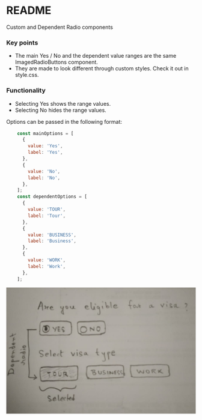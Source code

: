 # README #

Custom and Dependent Radio components

### Key points ###

* The main Yes / No and the dependent value ranges are the same ImagedRadioButtons component.
* They are made to look different through custom styles. Check it out in style.css.

### Functionality ###

* Selecting Yes shows the range values.
* Selecting No hides the range values.

Options can be passed in the following format:

```javascript
    const mainOptions = [
      {
        value: 'Yes',
        label: 'Yes',
      },
      {
        value: 'No',
        label: 'No',
      },
    ];
    const dependentOptions = [
      {
        value: 'TOUR',
        label: 'Tour',
      },
      {
        value: 'BUSINESS',
        label: 'Business',
      },
      {
        value: 'WORK',
        label: 'Work',
      },
    ];
```

![Radio](demo-images/radio.png)

